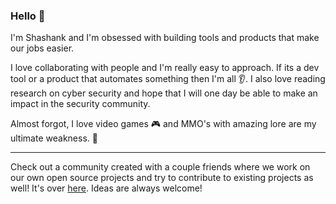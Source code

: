 ### Hello 👋

I'm Shashank and I'm obsessed with building tools and products that make our jobs easier. 

I love collaborating with people and I'm really easy to approach. If its a dev tool or a product that automates something then I'm all :ear:. I also love reading research on cyber security and hope that I will one day be able to make an impact in the security community.

Almost forgot, I love video games :video_game: and MMO's with amazing lore are my ultimate weakness. :grimacing:

---

Check out a community created with a couple friends where we work on our own open source projects and try to contribute to existing projects as well! It's over [here](https://www.github.com/wheredevsdev). Ideas are always welcome!

